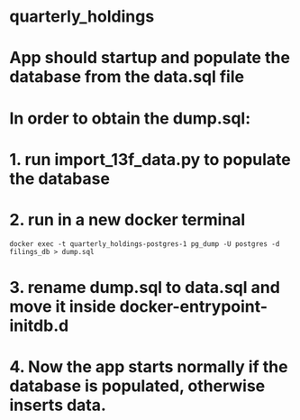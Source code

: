 # quarterly_holdings
 
# App should startup and populate the database from the data.sql file
# In order to obtain the dump.sql:

# 1. run import_13f_data.py to populate the database
# 2. run in a new docker terminal
    docker exec -t quarterly_holdings-postgres-1 pg_dump -U postgres -d filings_db > dump.sql
# 3. rename dump.sql to data.sql and move it inside docker-entrypoint-initdb.d
# 4. Now the app starts normally if the database is populated, otherwise inserts data.



